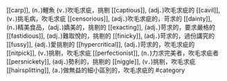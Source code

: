 [[carp]], (n．)鯉魚 (v．)吹毛求疵，挑剔 
[[captious]], (adj．)吹毛求疵的 
[[cavil]], (v．)挑毛病，吹毛求疵 
[[censorious]], (adj．)吹毛求疵的，苛求的 
[[dainty]], (n．)精美食品，(adj．)嬌美的，挑剔的 
[[exacting]], (adj．)苛求的，要求嚴格的 
[[fastidious]], (adj．)難取悅的，挑剔的 
[[finicky]], (adj．)苛求的，過份講究的 
[[fussy]], (adj．)愛挑剔的 
[[hypercritical]], (adj．)苛求的，吹毛求疵的 
[[nitpick]], (v．)挑剔，吹毛求疵 
[[perfectionist]], (n．)力求完美者，吹毛求疵者 
[[persnickety]], (adj．)勢利的，挑剔的 
[[niggle]], (v．)挑剔，吹毛求疵 
[[hairsplitting]], (a．)做無益的細小區別的，吹毛求疵的 
#category

